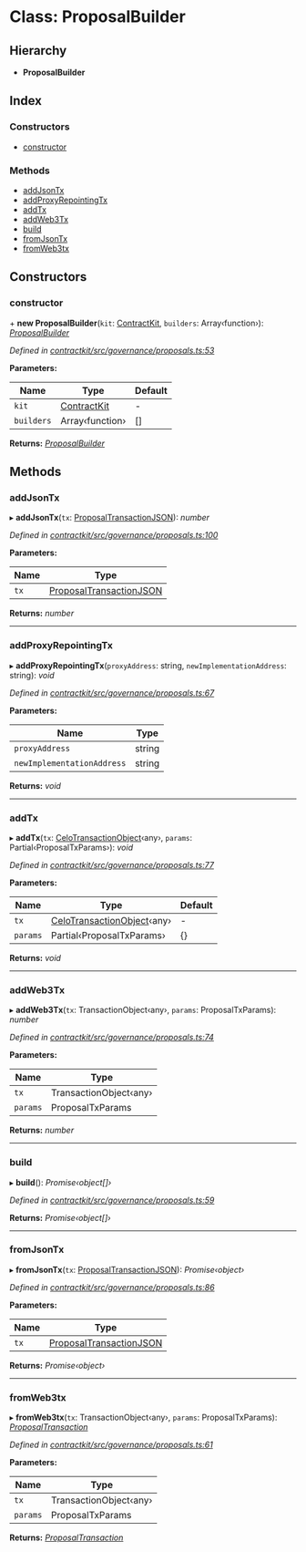 # Class: ProposalBuilder

## Hierarchy

* **ProposalBuilder**

## Index

### Constructors

* [constructor](_governance_proposals_.proposalbuilder.md#constructor)

### Methods

* [addJsonTx](_governance_proposals_.proposalbuilder.md#addjsontx)
* [addProxyRepointingTx](_governance_proposals_.proposalbuilder.md#addproxyrepointingtx)
* [addTx](_governance_proposals_.proposalbuilder.md#addtx)
* [addWeb3Tx](_governance_proposals_.proposalbuilder.md#addweb3tx)
* [build](_governance_proposals_.proposalbuilder.md#build)
* [fromJsonTx](_governance_proposals_.proposalbuilder.md#fromjsontx)
* [fromWeb3tx](_governance_proposals_.proposalbuilder.md#fromweb3tx)

## Constructors

###  constructor

\+ **new ProposalBuilder**(`kit`: [ContractKit](_kit_.contractkit.md), `builders`: Array‹function›): *[ProposalBuilder](_governance_proposals_.proposalbuilder.md)*

*Defined in [contractkit/src/governance/proposals.ts:53](https://github.com/celo-org/celo-monorepo/blob/master/packages/contractkit/src/governance/proposals.ts#L53)*

**Parameters:**

Name | Type | Default |
------ | ------ | ------ |
`kit` | [ContractKit](_kit_.contractkit.md) | - |
`builders` | Array‹function› | [] |

**Returns:** *[ProposalBuilder](_governance_proposals_.proposalbuilder.md)*

## Methods

###  addJsonTx

▸ **addJsonTx**(`tx`: [ProposalTransactionJSON](../interfaces/_governance_proposals_.proposaltransactionjson.md)): *number*

*Defined in [contractkit/src/governance/proposals.ts:100](https://github.com/celo-org/celo-monorepo/blob/master/packages/contractkit/src/governance/proposals.ts#L100)*

**Parameters:**

Name | Type |
------ | ------ |
`tx` | [ProposalTransactionJSON](../interfaces/_governance_proposals_.proposaltransactionjson.md) |

**Returns:** *number*

___

###  addProxyRepointingTx

▸ **addProxyRepointingTx**(`proxyAddress`: string, `newImplementationAddress`: string): *void*

*Defined in [contractkit/src/governance/proposals.ts:67](https://github.com/celo-org/celo-monorepo/blob/master/packages/contractkit/src/governance/proposals.ts#L67)*

**Parameters:**

Name | Type |
------ | ------ |
`proxyAddress` | string |
`newImplementationAddress` | string |

**Returns:** *void*

___

###  addTx

▸ **addTx**(`tx`: [CeloTransactionObject](_wrappers_basewrapper_.celotransactionobject.md)‹any›, `params`: Partial‹ProposalTxParams›): *void*

*Defined in [contractkit/src/governance/proposals.ts:77](https://github.com/celo-org/celo-monorepo/blob/master/packages/contractkit/src/governance/proposals.ts#L77)*

**Parameters:**

Name | Type | Default |
------ | ------ | ------ |
`tx` | [CeloTransactionObject](_wrappers_basewrapper_.celotransactionobject.md)‹any› | - |
`params` | Partial‹ProposalTxParams› | {} |

**Returns:** *void*

___

###  addWeb3Tx

▸ **addWeb3Tx**(`tx`: TransactionObject‹any›, `params`: ProposalTxParams): *number*

*Defined in [contractkit/src/governance/proposals.ts:74](https://github.com/celo-org/celo-monorepo/blob/master/packages/contractkit/src/governance/proposals.ts#L74)*

**Parameters:**

Name | Type |
------ | ------ |
`tx` | TransactionObject‹any› |
`params` | ProposalTxParams |

**Returns:** *number*

___

###  build

▸ **build**(): *Promise‹object[]›*

*Defined in [contractkit/src/governance/proposals.ts:59](https://github.com/celo-org/celo-monorepo/blob/master/packages/contractkit/src/governance/proposals.ts#L59)*

**Returns:** *Promise‹object[]›*

___

###  fromJsonTx

▸ **fromJsonTx**(`tx`: [ProposalTransactionJSON](../interfaces/_governance_proposals_.proposaltransactionjson.md)): *Promise‹object›*

*Defined in [contractkit/src/governance/proposals.ts:86](https://github.com/celo-org/celo-monorepo/blob/master/packages/contractkit/src/governance/proposals.ts#L86)*

**Parameters:**

Name | Type |
------ | ------ |
`tx` | [ProposalTransactionJSON](../interfaces/_governance_proposals_.proposaltransactionjson.md) |

**Returns:** *Promise‹object›*

___

###  fromWeb3tx

▸ **fromWeb3tx**(`tx`: TransactionObject‹any›, `params`: ProposalTxParams): *[ProposalTransaction](../modules/_wrappers_governance_.md#proposaltransaction)*

*Defined in [contractkit/src/governance/proposals.ts:61](https://github.com/celo-org/celo-monorepo/blob/master/packages/contractkit/src/governance/proposals.ts#L61)*

**Parameters:**

Name | Type |
------ | ------ |
`tx` | TransactionObject‹any› |
`params` | ProposalTxParams |

**Returns:** *[ProposalTransaction](../modules/_wrappers_governance_.md#proposaltransaction)*
